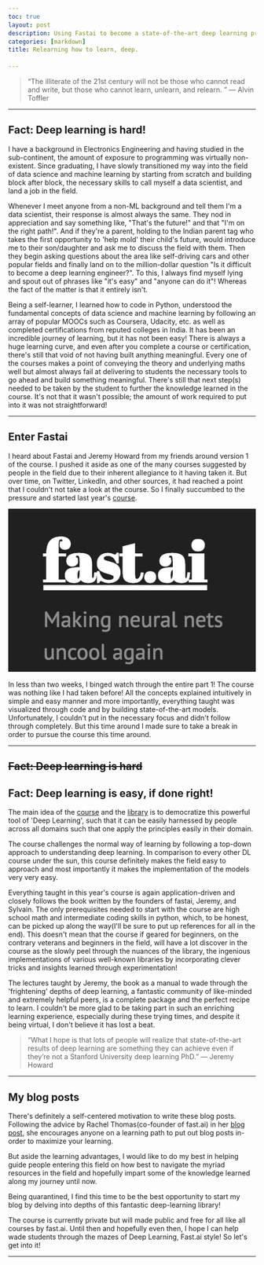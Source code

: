 ```yaml
---
toc: true
layout: post
description: Using Fastai to become a state-of-the-art deep learning practitioner!
categories: [markdown]
title: Relearning how to learn, deep.

---
```

>“The illiterate of the 21st century will not be those who cannot read and write, but those who cannot learn, unlearn, and relearn. ”
― Alvin Toffler
---

## Fact: Deep learning is hard!

I have a background in Electronics Engineering and having studied in the sub-continent, the amount of exposure to programming was virtually non-existent. Since graduating, I have slowly transitioned my way into the field of data science and machine learning by starting from scratch and building block after block, the necessary skills to call myself a data scientist, and land a job in the field.

Whenever I meet anyone from a non-ML background and tell them  I'm a data scientist, their response is almost always the same. They nod in appreciation and say something like, "That's the future!" and that "I'm on the right path!". And if they're a parent, holding to the Indian parent tag who takes the first opportunity to 'help mold' their child's future, would introduce me to their son/daughter and ask me to discuss the field with them. Then they begin asking questions about the area like self-driving cars and other popular fields and finally land on to the million-dollar question "Is it difficult to become a deep learning engineer?". To this, I always find myself lying and spout out of phrases like "it's easy" and "anyone can do it"! Whereas the fact of the matter is that it entirely isn't.

Being a self-learner, I learned how to code in Python, understood the fundamental concepts of data science and machine learning by following an array of popular MOOCs such as Coursera, Udacity, etc. as well as completed certifications from reputed colleges in India. It has been an incredible journey of learning, but it has not been easy! There is always a huge learning curve, and even after you complete a course or certification, there's still that void of not having built anything meaningful. Every one of the courses makes a point of conveying the theory and underlying maths well but almost always fail at delivering to students the necessary tools to go ahead and build something meaningful. There's still that next step(s) needed to be taken by the student to further the knowledge learned in the course. It's not that it wasn't possible; the amount of work required to put into it was not straightforward!

---

## Enter Fastai

I heard about Fastai and Jeremy Howard from my friends around version 1 of the course. I pushed it aside as one of the many courses suggested by people in the field due to their inherent allegiance to it having taken it. But over time, on Twitter, LinkedIn, and other sources, it had reached a point that I couldn't not take a look at the course. So I finally succumbed to the pressure and started last year's [course](https://course.fast.ai/).

![](images/fastai.png)

In less than two weeks, I binged watch through the entire part 1! The course was nothing like I had taken  before! All the concepts explained intuitively in simple and easy manner and more importantly, everything taught was visualized through code and by building state-of-the-art models. Unfortunately, I couldn't put in the necessary focus and didn't follow through completely. But this time around I made sure to take a break in order to pursue the course this time around.

---
## ~~Fact: Deep learning is hard~~
## Fact: Deep learning is easy, if done right!

The main idea of the [course](https://www.fast.ai/) and the [library](https://dev.fast.ai/) is to democratize this powerful tool of 'Deep Learning', such that it can be easily harnessed by people across all domains such that one apply the principles easily in their domain.

The course challenges the normal way of learning by following a top-down approach to understanding deep learning. In comparison to every other DL course under the sun, this course definitely makes the field easy to approach and most importantly it makes the implementation of the models very very easy.

Everything taught in this year's course is again application-driven and closely follows the book written by the founders of fastai, Jeremy, and Sylvain. The only prerequisites needed to start with the course are high school math and intermediate coding skills in python, which, to be honest, can be picked up along the way(I'll be sure to put up references for all in the end). This doesn't mean that the course if geared for beginners, on the contrary veterans and beginners in the field, will have a lot discover in the course as the slowly peel through the nuances of the library, the ingenious implementations of various well-known libraries by incorporating clever tricks and insights learned through experimentation!

The lectures taught by Jeremy, the book as a manual to wade through the 'frightening' depths of deep learning, a fantastic community of like-minded and extremely helpful peers, is a complete package and the perfect recipe to learn. I couldn't be more glad to be taking part in such an enriching learning experience, especially during these trying times, and despite it being virtual, I don't believe it has lost a beat.

> “What I hope is that lots of people will realize that state-of-the-art results of deep learning are something they can achieve even if they’re not a Stanford University deep learning PhD.” — Jeremy Howard


---
## My blog posts

There's definitely a self-centered motivation to write these blog posts. Following the advice by Rachel Thomas(co-founder of fast.ai) in her [blog post](https://medium.com/@racheltho/why-you-yes-you-should-blog-7d2544ac1045), she encourages anyone on a learning path to put out blog posts in-order to maximize your learning.

But aside the learning advantages, I would like to do my best in helping guide people entering this field on how best to navigate the myriad resources in the field and hopefully impart some of the knowledge learned along my journey until now.

Being quarantined, I find this time to be the best opportunity to start my blog by delving into depths of this fantastic deep-learning library!

The course is currently private but will made public and free for all like all courses by fast.ai. Until then and hopefully even then, I hope I can help wade students through the mazes of Deep Learning, Fast.ai style! So let's get into it!

---
